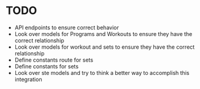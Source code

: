 # TODO

* API endpoints to ensure correct behavior
* Look over models for Programs and Workouts to ensure they have the correct relationship
* Look over models for workout and sets to ensure they have the correct relationship
* Define constants route for sets
* Define constants for sets
* Look over ste models and try to think a better way to accomplish this integration
